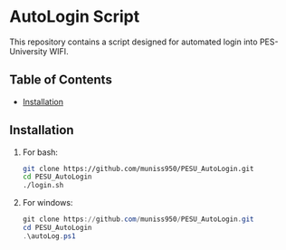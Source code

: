 # AutoLogin Script

This repository contains a script designed for automated login into PES-University WIFI.

## Table of Contents
- [Installation](#installation)

## Installation

1. For bash:
   ```bash
   git clone https://github.com/muniss950/PESU_AutoLogin.git
   cd PESU_AutoLogin
   ./login.sh
2. For windows:
   ```powershell
   git clone https://github.com/muniss950/PESU_AutoLogin.git
   cd PESU_AutoLogin
   .\autoLog.ps1
